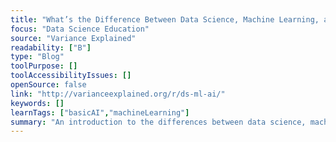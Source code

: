 ```yaml
---
title: "What’s the Difference Between Data Science, Machine Learning, and Artificial Intelligence?"
focus: "Data Science Education"
source: "Variance Explained"
readability: ["B"]
type: "Blog"
toolPurpose: []
toolAccessibilityIssues: []
openSource: false
link: "http://varianceexplained.org/r/ds-ml-ai/"
keywords: []
learnTags: ["basicAI","machineLearning"]
summary: "An introduction to the differences between data science, machine learning and AI, and how they can be used together. "
---
```


